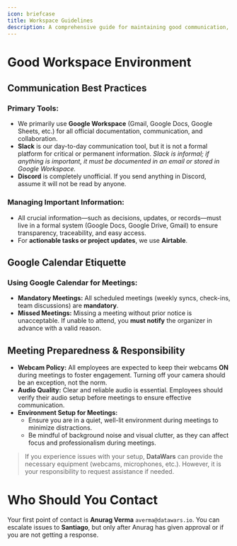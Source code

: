 ```yaml
---
icon: briefcase
title: Workspace Guidelines
description: A comprehensive guide for maintaining good communication, meeting etiquette, and preparedness within the workspace.
---
```


# Good Workspace Environment

## Communication Best Practices

### Primary Tools:
- We primarily use **Google Workspace** (Gmail, Google Docs, Google Sheets, etc.) for all official documentation, communication, and collaboration.
- **Slack** is our day-to-day communication tool, but it is not a formal platform for critical or permanent information. _Slack is informal; if anything is important, it must be documented in an email or stored in Google Workspace._
- **Discord** is completely unofficial. If you send anything in Discord, assume it will not be read by anyone.

### Managing Important Information:
- All crucial information—such as decisions, updates, or records—must live in a formal system (Google Docs, Google Drive, Gmail) to ensure transparency, traceability, and easy access.
- For **actionable tasks or project updates**, we use **Airtable**.

## Google Calendar Etiquette

### Using Google Calendar for Meetings:
- **Mandatory Meetings:** All scheduled meetings (weekly syncs, check-ins, team discussions) are **mandatory**.
- **Missed Meetings:** Missing a meeting without prior notice is unacceptable. If unable to attend, you **must notify** the organizer in advance with a valid reason.

## Meeting Preparedness & Responsibility
- **Webcam Policy:** All employees are expected to keep their webcams **ON** during meetings to foster engagement. Turning off your camera should be an exception, not the norm.
- **Audio Quality:** Clear and reliable audio is essential. Employees should verify their audio setup before meetings to ensure effective communication.
- **Environment Setup for Meetings:**
    - Ensure you are in a quiet, well-lit environment during meetings to minimize distractions.
    - Be mindful of background noise and visual clutter, as they can affect focus and professionalism during meetings.

> If you experience issues with your setup, **DataWars** can provide the necessary equipment (webcams, microphones, etc.). However, it is your responsibility to request assistance if needed.

# Who Should You Contact

Your first point of contact is **Anurag Verma** `averma@datawars.io`. You can escalate issues to **Santiago**, but only after Anurag has given approval or if you are not getting a response.
